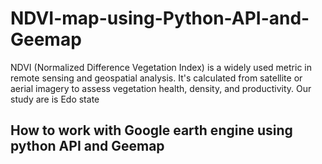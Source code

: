 # NDVI-map-using-Python-API-and-Geemap
NDVI (Normalized Difference Vegetation Index) is a widely used metric in remote sensing and geospatial analysis. It's calculated from satellite or aerial imagery to assess vegetation health, density, and productivity. Our study are is Edo state
## How to work with Google earth engine using python API and Geemap
